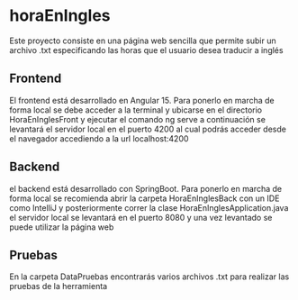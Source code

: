 # horaEnIngles

Este proyecto consiste en una página web sencilla que permite subir un archivo .txt especificando las horas que el usuario desea traducir a inglés

## Frontend

El frontend está desarrollado en Angular 15. Para ponerlo en marcha de forma local se debe acceder a la terminal y ubicarse en el directorio HoraEnInglesFront y ejecutar el comando ng serve a continuación se levantará el servidor local en el puerto 4200 al cual podrás acceder desde el navegador accediendo a la url localhost:4200

## Backend 

el backend está desarrollado con SpringBoot. Para ponerlo en marcha de forma local se recomienda abrir la carpeta HoraEnInglesBack con un IDE como IntelliJ y posteriormente correr la clase HoraEnInglesApplication.java el servidor local se levantará en el puerto 8080 y una vez levantado se puede utilizar la página web

## Pruebas

En la carpeta DataPruebas encontrarás varios archivos .txt para realizar las pruebas de la herramienta

